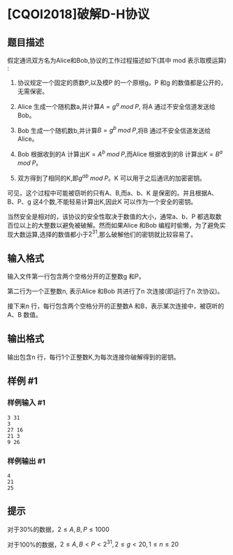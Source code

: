# [CQOI2018]破解D-H协议

## 题目描述

假定通讯双方名为Alice和Bob,协议的工作过程描述如下(其中 mod 表示取模运算) :

1. 协议规定一个固定的质数P,以及模P 的一个原根g。P 和g 的数值都是公开的，无需保密。

2. Alice 生成一个随机数a,并计算$A=g^a\;mod\;P$,  将A 通过不安全信道发送给Bob。

3. Bob 生成一个随机数b,并计算$B=g^b\;mod\;P$,将B 通过不安全信道发送给Alice。

4. Bob 根据收到的A 计算出$K=A^b\;mod\;P$,而Alice 根据收到的B 计算出$K=B^a\;mod\;P$。

5. 双方得到了相同的K,即$g^{ab}\;mod\;P$。K 可以用于之后通讯的加密密钥。

可见，这个过程中可能被窃听的只有A、B,而a、b、K 是保密的。并且根据A、B、P、g 这4个数,不能轻易计算出K,因此K 可以作为一个安全的密钥。

当然安全是相对的，该协议的安全性取决于数值的大小，通常a、b、P 都选取数百位以上的大整数以避免被破解。然而如果Alice 和Bob 编程时偷懒，为了避免实现大数运算,选择的数值都小于$2^{31}$,那么破解他们的密钥就比较容易了。

## 输入格式

输入文件第一行包含两个空格分开的正整数g 和P。

第二行为一个正整数n,  表示Alice 和Bob 共进行了n 次连接(即运行了n 次协议)。

接下来n 行，每行包含两个空格分开的正整数A 和B，表示某次连接中，被窃听的A、B 数值。

## 输出格式

输出包含n 行，每行1个正整数K,为每次连接你破解得到的密钥。

## 样例 #1

### 样例输入 #1
```
3 31
3
27 16
21 3
9 26
```

### 样例输出 #1

```
4
21
25
```

## 提示

对于30%的数据，$2≤A,B,P≤1000$

对于100%的数据，$2≤A,B<P<2^{31},2≤g<20,1≤n≤20$

